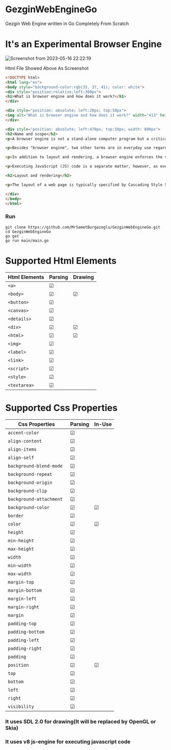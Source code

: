 # GezginWebEngineGo
Gezgin Web Engine written in Go Completely From Scratch

# It's an Experimental Browser Engine

![Screenshot from 2023-05-16 22:22:19](https://github.com/MrSametBurgazoglu/GezginWebEngineGo/assets/16630690/54615d1e-d1e2-403d-99e5-da99c9538410)

Html File Showed Above As Screenshot
```html
<!DOCTYPE html>
<html lang="en">
<body style="background-color:rgb(33, 37, 41); color: white">
<div style="position:relative;left:300px">
<h1>What is browser engine and how does it work?</h1>
</div>

<div style="position: absolute; left:20px; top:50px">
<img alt="What is browser engine and how does it work?" width="413" height="373" src="browser-diagram.png">
</div>

<div style="position: absolute; left:470px; top:50px; width: 800px">
<h2>Name and scope</h2>
<p>A browser engine is not a stand-alone computer program but a critical piece of a more extensive program, such as a web browser, from which the term is derived. The word "engine" is an analogy to the engine of a car.</p>

<p>Besides "browser engine", two other terms are in everyday use regarding related concepts: "layout engine" and "rendering engine".In theory, layout and rendering (or "painting") could be handled by different engines. In practice, however, they are tightly coupled and rarely considered separately.<p>

<p>In addition to layout and rendering, a browser engine enforces the security policy between documents, handles navigation through hyperlinks and data submitted through forms, and implements the Document Object Model (DOM) data structure exposed to page scripts</p>

<p>Executing JavaScript (JS) code is a separate matter, however, as every significant web browser uses a dedicated engine for this. The JS language was initially created for use in browsers, but it is now used elsewhere, too, so the implementation of JS engines is decoupled from browser engines. The two engines work in concert via the shared DOM data structure in a web browser.</p>

<h2>Layout and rendering</h2>

<p>The layout of a web page is typically specified by Cascading Style Sheets (CSS). Each style sheet is a series of rules which the browser engine interprets. For example, some rules specify typography details, such as font, color, and text size. The engine combines all relevant CSS rules to calculate precise graphical coordinates for the visual representation it will paint on the screen.</p>

</div>
</body>
</html>
```

### Run
```
git clone https://github.com/MrSametBurgazoglu/GezginWebEngineGo.git
cd GezginWebEngineGo
go get .
go run main/main.go
```


# Supported Html Elements

| Html Elements    | Parsing | Drawing |
|------------------|---------|---------|
| ```<a>```        | &#9745; |         |
| ```<body>```     | &#9745; | &#9745; |
| ```<button>```   | &#9745; |         |
| ```<canvas>```   | &#9745; |         |
| ```<details>```  | &#9745; |         |
| ```<div>```      | &#9745; | &#9745; |
| ```<html>```     | &#9745; | &#9745; |
| ```<img>```      | &#9745; |         |
| ```<label>```    | &#9745; |         |
| ```<link>```     | &#9745; |         |
| ```<script>```   | &#9745; |         |
| ```<style>```    | &#9745; |         |
| ```<textarea>``` | &#9745; |         |

# Supported Css Properties


| Css Properties               | Parsing | In-Use  |
|------------------------------|---------|---------|
| ```accent-color```           | &#9745; |
| ```align-content```          | &#9745; |
| ```align-items ```           | &#9745; |
| ```align-self```             | &#9745; |
| ```background-blend-mode ``` | &#9745; |
| ```background-repeat```      | &#9745; |
| ```background-origin```      | &#9745; |
| ```background-clip```        | &#9745; |
| ```background-attachment```  | &#9745; |
| ```background-color```       | &#9745; | &#9745; |
| ```border```                 | &#9745; |
| ```color```                  | &#9745; | &#9745; |
| ```height```                 | &#9745; |
| ```min-height```             | &#9745; |
| ```max-height```             | &#9745; |
| ```width```                  | &#9745; |
| ```min-width```              | &#9745; |
| ```max-width```              | &#9745; |
| ```margin-top```             | &#9745; |
| ```margin-bottom```          | &#9745; |
| ```margin-left```            | &#9745; |
| ```margin-right```           | &#9745; |
| ```margin```                 | &#9745; |
| ```padding-top```            | &#9745; |
| ```padding-bottom```         | &#9745; |
| ```padding-left```           | &#9745; |
| ```padding-right```          | &#9745; |
| ```padding```                | &#9745; |
| ```position```               | &#9745; | &#9745; |
| ```top```                    | &#9745; |
| ```bottom```                 | &#9745; |
| ```left```                   | &#9745; |
| ```right```                  | &#9745; |
| ```visibility```             | &#9745; |

### It uses SDL 2.0 for drawing(It will be replaced by OpenGL or Skia)
### It uses v8 js-engine for executing javascript code
